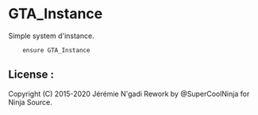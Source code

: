 # GTA_Instance
Simple system d'instance.


```
    ensure GTA_Instance
```

## License :
Copyright (C) 2015-2020 Jérémie N'gadi
Rework by @SuperCoolNinja for Ninja Source.
